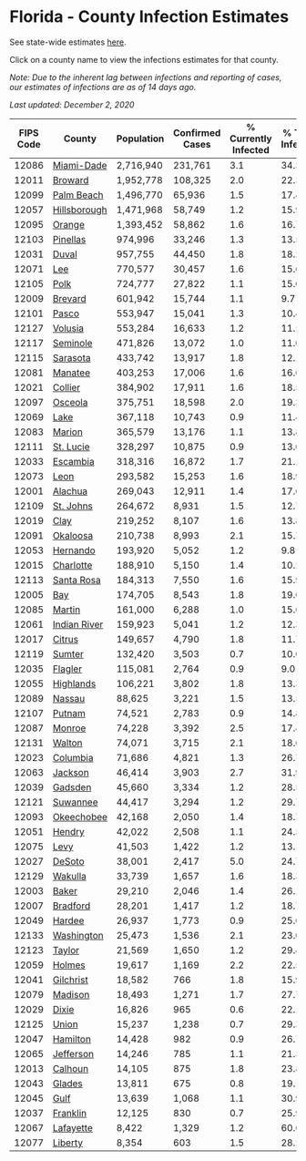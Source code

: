 # Florida - County Infection Estimates

See state-wide estimates [here](/infections/us-fl).

Click on a county name to view the infections estimates for that county.

*Note: Due to the inherent lag between infections and reporting of cases, our estimates of infections are as of 14 days ago.*

*Last updated: December 2, 2020*

|   FIPS Code |                       County |   Population |   Confirmed Cases |   % Currently Infected |   % Total Infected |
|-------------|------------------------------|--------------|-------------------|------------------------|--------------------|
|       12086 |     [Miami-Dade](miami-dade) |    2,716,940 |           231,761 |                    3.1 |               34.3 |
|       12011 |           [Broward](broward) |    1,952,778 |           108,325 |                    2.0 |               22.3 |
|       12099 |     [Palm Beach](palm-beach) |    1,496,770 |            65,936 |                    1.5 |               17.4 |
|       12057 | [Hillsborough](hillsborough) |    1,471,968 |            58,749 |                    1.2 |               15.9 |
|       12095 |             [Orange](orange) |    1,393,452 |            58,862 |                    1.6 |               16.7 |
|       12103 |         [Pinellas](pinellas) |      974,996 |            33,246 |                    1.3 |               13.5 |
|       12031 |               [Duval](duval) |      957,755 |            44,450 |                    1.8 |               18.2 |
|       12071 |                   [Lee](lee) |      770,577 |            30,457 |                    1.6 |               15.6 |
|       12105 |                 [Polk](polk) |      724,777 |            27,822 |                    1.1 |               15.0 |
|       12009 |           [Brevard](brevard) |      601,942 |            15,744 |                    1.1 |                9.7 |
|       12101 |               [Pasco](pasco) |      553,947 |            15,041 |                    1.3 |               10.4 |
|       12127 |           [Volusia](volusia) |      553,284 |            16,633 |                    1.2 |               11.5 |
|       12117 |         [Seminole](seminole) |      471,826 |            13,072 |                    1.0 |               11.0 |
|       12115 |         [Sarasota](sarasota) |      433,742 |            13,917 |                    1.8 |               12.1 |
|       12081 |           [Manatee](manatee) |      403,253 |            17,006 |                    1.6 |               16.6 |
|       12021 |           [Collier](collier) |      384,902 |            17,911 |                    1.6 |               18.5 |
|       12097 |           [Osceola](osceola) |      375,751 |            18,598 |                    2.0 |               19.3 |
|       12069 |                 [Lake](lake) |      367,118 |            10,743 |                    0.9 |               11.4 |
|       12083 |             [Marion](marion) |      365,579 |            13,176 |                    1.1 |               13.8 |
|       12111 |       [St. Lucie](st.-lucie) |      328,297 |            10,875 |                    0.9 |               13.0 |
|       12033 |         [Escambia](escambia) |      318,316 |            16,872 |                    1.7 |               21.1 |
|       12073 |                 [Leon](leon) |      293,582 |            15,253 |                    1.6 |               18.9 |
|       12001 |           [Alachua](alachua) |      269,043 |            12,911 |                    1.4 |               17.6 |
|       12109 |       [St. Johns](st.-johns) |      264,672 |             8,931 |                    1.5 |               12.7 |
|       12019 |                 [Clay](clay) |      219,252 |             8,107 |                    1.6 |               13.8 |
|       12091 |         [Okaloosa](okaloosa) |      210,738 |             8,993 |                    2.1 |               15.7 |
|       12053 |         [Hernando](hernando) |      193,920 |             5,052 |                    1.2 |                9.8 |
|       12015 |       [Charlotte](charlotte) |      188,910 |             5,150 |                    1.4 |               10.2 |
|       12113 |     [Santa Rosa](santa-rosa) |      184,313 |             7,550 |                    1.6 |               15.9 |
|       12005 |                   [Bay](bay) |      174,705 |             8,543 |                    1.8 |               19.0 |
|       12085 |             [Martin](martin) |      161,000 |             6,288 |                    1.0 |               15.6 |
|       12061 | [Indian River](indian-river) |      159,923 |             5,041 |                    1.2 |               12.3 |
|       12017 |             [Citrus](citrus) |      149,657 |             4,790 |                    1.8 |               11.7 |
|       12119 |             [Sumter](sumter) |      132,420 |             3,503 |                    0.7 |               10.0 |
|       12035 |           [Flagler](flagler) |      115,081 |             2,764 |                    0.9 |                9.0 |
|       12055 |       [Highlands](highlands) |      106,221 |             3,802 |                    1.8 |               13.3 |
|       12089 |             [Nassau](nassau) |       88,625 |             3,221 |                    1.5 |               13.5 |
|       12107 |             [Putnam](putnam) |       74,521 |             2,783 |                    0.9 |               14.8 |
|       12087 |             [Monroe](monroe) |       74,228 |             3,392 |                    2.5 |               17.4 |
|       12131 |             [Walton](walton) |       74,071 |             3,715 |                    2.1 |               18.6 |
|       12023 |         [Columbia](columbia) |       71,686 |             4,821 |                    1.3 |               26.7 |
|       12063 |           [Jackson](jackson) |       46,414 |             3,903 |                    2.7 |               31.9 |
|       12039 |           [Gadsden](gadsden) |       45,660 |             3,334 |                    1.2 |               28.5 |
|       12121 |         [Suwannee](suwannee) |       44,417 |             3,294 |                    1.2 |               29.7 |
|       12093 |     [Okeechobee](okeechobee) |       42,168 |             2,050 |                    1.4 |               18.7 |
|       12051 |             [Hendry](hendry) |       42,022 |             2,508 |                    1.1 |               24.3 |
|       12075 |                 [Levy](levy) |       41,503 |             1,422 |                    1.2 |               13.1 |
|       12027 |             [DeSoto](desoto) |       38,001 |             2,417 |                    5.0 |               24.7 |
|       12129 |           [Wakulla](wakulla) |       33,739 |             1,657 |                    1.6 |               18.3 |
|       12003 |               [Baker](baker) |       29,210 |             2,046 |                    1.4 |               26.1 |
|       12007 |         [Bradford](bradford) |       28,201 |             1,417 |                    1.2 |               18.7 |
|       12049 |             [Hardee](hardee) |       26,937 |             1,773 |                    0.9 |               25.6 |
|       12133 |     [Washington](washington) |       25,473 |             1,536 |                    2.1 |               23.0 |
|       12123 |             [Taylor](taylor) |       21,569 |             1,650 |                    1.2 |               29.4 |
|       12059 |             [Holmes](holmes) |       19,617 |             1,169 |                    2.2 |               22.5 |
|       12041 |       [Gilchrist](gilchrist) |       18,582 |               766 |                    1.8 |               15.9 |
|       12079 |           [Madison](madison) |       18,493 |             1,271 |                    1.7 |               27.7 |
|       12029 |               [Dixie](dixie) |       16,826 |               965 |                    0.6 |               22.1 |
|       12125 |               [Union](union) |       15,237 |             1,238 |                    0.7 |               29.3 |
|       12047 |         [Hamilton](hamilton) |       14,428 |               982 |                    0.9 |               26.7 |
|       12065 |       [Jefferson](jefferson) |       14,246 |               785 |                    1.1 |               21.3 |
|       12013 |           [Calhoun](calhoun) |       14,105 |               875 |                    1.8 |               23.8 |
|       12043 |             [Glades](glades) |       13,811 |               675 |                    0.8 |               19.1 |
|       12045 |                 [Gulf](gulf) |       13,639 |             1,068 |                    1.1 |               30.9 |
|       12037 |         [Franklin](franklin) |       12,125 |               830 |                    0.7 |               25.9 |
|       12067 |       [Lafayette](lafayette) |        8,422 |             1,329 |                    1.2 |               60.6 |
|       12077 |           [Liberty](liberty) |        8,354 |               603 |                    1.5 |               28.2 |